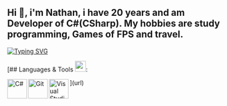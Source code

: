 <h2>Hi 👋, i'm Nathan, i have 20 years and am Developer of C#(CSharp). My hobbies are study programming, Games of FPS and travel.</h2>

[![Typing SVG](https://readme-typing-svg.herokuapp.com?color=00FF00&center=false&vCenter=true&lines=+.+.+.+Welcome+to+my+cave+🦇)](https://git.io/typing-svg)




[## Languages & Tools <img src = "https://media2.giphy.com/media/QssGEmpkyEOhBCb7e1/giphy.gif?cid=ecf05e47a0n3gi1bfqntqmob8g9aid1oyj2wr3ds3mg700bl&rid=giphy.gif" width = 25px>:

<img align="left" alt="C#" width="45px" src="https://cdn.jsdelivr.net/gh/devicons/devicon/icons/csharp/csharp-original.svg" /> 
<img align="left" alt="Git" width="45px" src="https://cdn.jsdelivr.net/gh/devicons/devicon/icons/dotnetcore/dotnetcore-original.svg" />
<img align="left" alt="Visual Studio" width="45px" src="https://cdn.jsdelivr.net/gh/devicons/devicon/icons/visualstudio/visualstudio-plain.svg" /> ](url)
